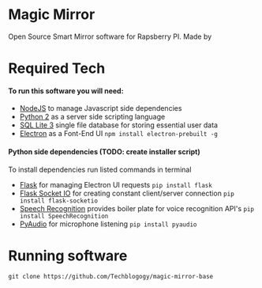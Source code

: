 # Magic Mirror
Open Source Smart Mirror software for Rapsberry PI. Made by

# Required Tech
#### To run this software you will need:
* [NodeJS](https://nodejs.org/en/) to manage Javascript side dependencies
* [Python 2](https://www.python.org/downloads/) as a server side scripting language
* [SQL Lite 3](https://www.sqlite.org/index.html) single file database for storing essential user data
* [Electron](http://electron.atom.io) as a Font-End UI `npm install electron-prebuilt -g`

#### Python side dependencies (TODO: create installer script)
To install dependencies run listed commands in terminal
* [Flask](http://flask.pocoo.org) for managing Electron UI requests `pip install flask`
* [Flask Socket IO](https://flask-socketio.readthedocs.io/en/latest/) for creating constant client/server connection `pip install flask-socketio`
* [Speech Recognition](https://github.com/Uberi/speech_recognition) provides boiler plate for voice recognition API's `pip install SpeechRecognition`
* [PyAudio](http://people.csail.mit.edu/hubert/pyaudio/#downloads) for microphone listening `pip install pyaudio`

# Running software
    git clone https://github.com/Techblogogy/magic-mirror-base
